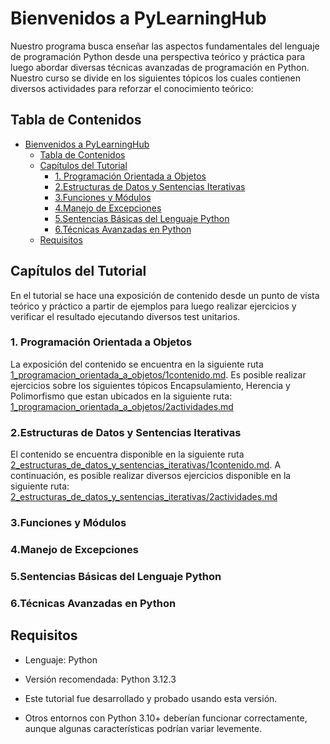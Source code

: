 # Bienvenidos a PyLearningHub

Nuestro programa busca enseñar las aspectos fundamentales del lenguaje de programación Python desde una perspectiva teórico y práctica para luego abordar diversas técnicas avanzadas de programación en Python.
Nuestro curso se divide en los siguientes tópicos los cuales contienen diversos actividades para reforzar el conocimiento teórico:

## Tabla de Contenidos

- [Bienvenidos a PyLearningHub](#bienvenidos-a-pylearninghub)
  - [Tabla de Contenidos](#tabla-de-contenidos)
  - [Capítulos del Tutorial](#capítulos-del-tutorial)
    - [1. Programación Orientada a Objetos](#1-programación-orientada-a-objetos)
    - [2.Estructuras de Datos y Sentencias Iterativas](#2estructuras-de-datos-y-sentencias-iterativas)
    - [3.Funciones y Módulos](#3funciones-y-módulos)
    - [4.Manejo de Excepciones](#4manejo-de-excepciones)
    - [5.Sentencias Básicas del Lenguaje Python](#5sentencias-básicas-del-lenguaje-python)
    - [6.Técnicas Avanzadas en Python](#6técnicas-avanzadas-en-python)
  - [Requisitos](#requisitos)

## Capítulos del Tutorial

En el tutorial se hace una exposición de contenido desde un punto de vista teórico y práctico a partir de ejemplos para luego realizar ejercicios y verificar el resultado ejecutando diversos test unitarios.

### 1. Programación Orientada a Objetos

La exposición del contenido se encuentra en la siguiente ruta [1_programacion_orientada_a_objetos/1contenido.md](./1_programacion_orientada_a_objetos/1contenido.md). Es posible realizar ejercicios sobre los siguientes tópicos Encapsulamiento, Herencia y Polimorfismo que estan ubicados en la siguiente ruta: [1_programacion_orientada_a_objetos/2actividades.md](./1_programacion_orientada_a_objetos/2actividades.md)

### 2.Estructuras de Datos y Sentencias Iterativas

El contenido se encuentra disponible en la siguiente ruta [2_estructuras_de_datos_y_sentencias_iterativas/1contenido.md](./2_estructuras_de_datos_y_sentencias_iterativas/1contenido.md). A continuación, es posible realizar diversos ejercicios disponible en la siguiente ruta: [2_estructuras_de_datos_y_sentencias_iterativas/2actividades.md](./2_estructuras_de_datos_y_sentencias_iterativas/2actividades.md)

### 3.Funciones y Módulos

### 4.Manejo de Excepciones

### 5.Sentencias Básicas del Lenguaje Python

### 6.Técnicas Avanzadas en Python

## Requisitos

- Lenguaje: Python

- Versión recomendada: Python 3.12.3

- Este tutorial fue desarrollado y probado usando esta versión.

- Otros entornos con Python 3.10+ deberían funcionar correctamente, aunque algunas características podrían variar levemente.
